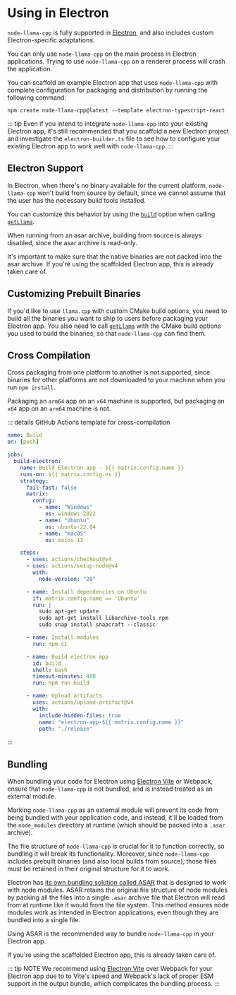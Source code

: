 # Using in Electron
`node-llama-cpp` is fully supported in [Electron](https://www.electronjs.org), and also includes custom Electron-specific adaptations.

You can only use `node-llama-cpp` on the main process in Electron applications.
Trying to use `node-llama-cpp` on a renderer process will crash the application.

You can scaffold an example Electron app that uses `node-llama-cpp` with complete configuration for packaging and distribution by running the following command:
```shell
npm create node-llama-cpp@latest --template electron-typescript-react
```

::: tip
Even if you intend to integrate `node-llama-cpp` into your existing Electron app,
it's still recommended that you scaffold a new Electron project and investigate the `electron-builder.ts` file
to see how to configure your existing Electron app to work well with `node-llama-cpp`.
:::

## Electron Support
In Electron, when there's no binary available for the current platform,
`node-llama-cpp` won't build from source by default,
since we cannot assume that the user has the necessary build tools installed.

You can customize this behavior by using the [`build`](../api/type-aliases/LlamaOptions.md#build) option when calling [`getLlama`](../api/functions/getLlama.md).

When running from an asar archive, building from source is always disabled, since the asar archive is read-only.

It's important to make sure that the native binaries are not packed into the asar archive.
If you're using the scaffolded Electron app, this is already taken care of.

## Customizing Prebuilt Binaries
If you'd like to use `llama.cpp` with custom CMake build options,
you need to build all the binaries you want to ship to users before packaging your Electron app.
You also need to call [`getLlama`](../api/functions/getLlama.md) with the CMake build options you used to build the binaries,
so that `node-llama-cpp` can find them.

## Cross Compilation
Cross packaging from one platform to another is not supported, since binaries for other platforms are not downloaded to your machine when you run `npm install`.

Packaging an `arm64` app on an `x64` machine is supported, but packaging an `x64` app on an `arm64` machine is not.

::: details GitHub Actions template for cross-compilation

<span v-pre>

```yml
name: Build
on: [push]

jobs:
  build-electron:
    name: Build Electron app - ${{ matrix.config.name }}
    runs-on: ${{ matrix.config.os }}
    strategy:
      fail-fast: false
      matrix:
        config:
          - name: "Windows"
            os: windows-2022
          - name: "Ubuntu"
            os: ubuntu-22.04
          - name: "macOS"
            os: macos-13

    steps:
      - uses: actions/checkout@v4
      - uses: actions/setup-node@v4
        with:
          node-version: "20"

      - name: Install dependencies on Ubuntu
        if: matrix.config.name == 'Ubuntu'
        run: |
          sudo apt-get update
          sudo apt-get install libarchive-tools rpm
          sudo snap install snapcraft --classic

      - name: Install modules
        run: npm ci

      - name: Build electron app
        id: build
        shell: bash
        timeout-minutes: 480
        run: npm run build

      - name: Upload artifacts
        uses: actions/upload-artifact@v4
        with:
          include-hidden-files: true
          name: "electron-app-${{ matrix.config.name }}"
          path: "./release"
```

</span>

:::

## Bundling
When bundling your code for Electron using [Electron Vite](https://electron-vite.org) or Webpack,
ensure that `node-llama-cpp` is not bundled, and is instead treated as an external module.

Marking `node-llama-cpp` as an external module will prevent its code from being bundled with your application code,
and instead, it'll be loaded from the `node_modules` directory at runtime (which should be packed into a `.asar` archive).

The file structure of `node-llama-cpp` is crucial for it to function correctly,
so bundling it will break its functionality.
Moreover, since `node-llama-cpp` includes prebuilt binaries (and also local builds from source),
those files must be retained in their original structure for it to work.

Electron has [its own bundling solution called ASAR](https://www.electronjs.org/docs/latest/tutorial/asar-archives) that is designed to work with node modules.
ASAR retains the original file structure of node modules by packing all the files into a single `.asar` archive file that Electron will read from at runtime like it would from the file system.
This method ensures node modules work as intended in Electron applications, even though they are bundled into a single file.

Using ASAR is the recommended way to bundle `node-llama-cpp` in your Electron app.

If you're using the scaffolded Electron app, this is already taken care of.

::: tip NOTE
We recommend using [Electron Vite](https://electron-vite.org) over Webpack for your Electron app due to to Vite's speed and Webpack's lack of proper ESM support in the output bundle, which complicates the bundling process.
:::
